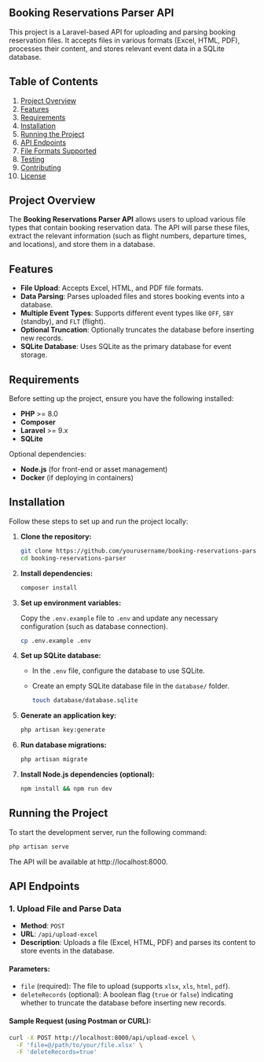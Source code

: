## Booking Reservations Parser API

This project is a Laravel-based API for uploading and parsing booking reservation files. It accepts files in various formats (Excel, HTML, PDF), processes their content, and stores relevant event data in a SQLite database.

## Table of Contents

1. [Project Overview](#project-overview)
2. [Features](#features)
3. [Requirements](#requirements)
4. [Installation](#installation)
5. [Running the Project](#running-the-project)
6. [API Endpoints](#api-endpoints)
7. [File Formats Supported](#file-formats-supported)
8. [Testing](#testing)
9. [Contributing](#contributing)
10. [License](#license)

## Project Overview

The **Booking Reservations Parser API** allows users to upload various file types that contain booking reservation data. The API will parse these files, extract the relevant information (such as flight numbers, departure times, and locations), and store them in a database.

## Features

- **File Upload**: Accepts Excel, HTML, and PDF file formats.
- **Data Parsing**: Parses uploaded files and stores booking events into a database.
- **Multiple Event Types**: Supports different event types like `OFF`, `SBY` (standby), and `FLT` (flight).
- **Optional Truncation**: Optionally truncates the database before inserting new records.
- **SQLite Database**: Uses SQLite as the primary database for event storage.

## Requirements

Before setting up the project, ensure you have the following installed:

- **PHP** >= 8.0
- **Composer**
- **Laravel** >= 9.x
- **SQLite**

Optional dependencies:

- **Node.js** (for front-end or asset management)
- **Docker** (if deploying in containers)

## Installation

Follow these steps to set up and run the project locally:

1. **Clone the repository:**

    ```bash
    git clone https://github.com/yourusername/booking-reservations-parser.git
    cd booking-reservations-parser
    ```

2. **Install dependencies:**

    ```bash
    composer install
    ```

3. **Set up environment variables:**

    Copy the `.env.example` file to `.env` and update any necessary configuration (such as database connection).

    ```bash
    cp .env.example .env
    ```

4. **Set up SQLite database:**

    - In the `.env` file, configure the database to use SQLite.
    - Create an empty SQLite database file in the `database/` folder.

      ```bash
      touch database/database.sqlite
      ```

5. **Generate an application key:**

    ```bash
    php artisan key:generate
    ```

6. **Run database migrations:**

    ```bash
    php artisan migrate
    ```

7. **Install Node.js dependencies (optional):**

    ```bash
    npm install && npm run dev
    ```

## Running the Project

To start the development server, run the following command:

```bash
php artisan serve
```

The API will be available at http://localhost:8000.

## API Endpoints

### 1. Upload File and Parse Data

- **Method**: `POST`
- **URL**: `/api/upload-excel`
- **Description**: Uploads a file (Excel, HTML, PDF) and parses its content to store events in the database.

#### Parameters:

- `file` (required): The file to upload (supports `xlsx`, `xls`, `html`, `pdf`).
- `deleteRecords` (optional): A boolean flag (`true` or `false`) indicating whether to truncate the database before inserting new records.

#### Sample Request (using Postman or CURL):

```bash
curl -X POST http://localhost:8000/api/upload-excel \
  -F 'file=@/path/to/your/file.xlsx' \
  -F 'deleteRecords=true'
